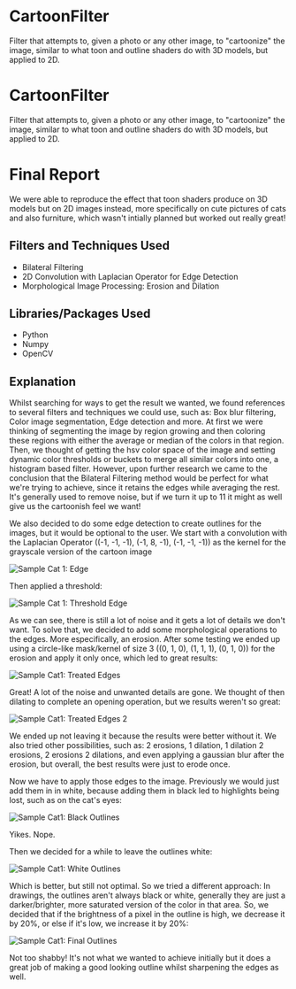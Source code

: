 # CartoonFilter
Filter that attempts to, given a photo or any other image, to "cartoonize" the image, similar to what toon and outline shaders do with 3D models, but applied to 2D.

# CartoonFilter
Filter that attempts to, given a photo or any other image, to "cartoonize" the image, similar to what toon and outline shaders do with 3D models, but applied to 2D.

# Final Report
We were able to reproduce the effect that toon shaders produce on 3D models but on 2D images instead, more specifically on cute pictures of cats and also furniture, which wasn't intially planned but worked out really great!

## Filters and Techniques Used
* Bilateral Filtering
* 2D Convolution with Laplacian Operator for Edge Detection
* Morphological Image Processing: Erosion and Dilation

## Libraries/Packages Used
* Python
* Numpy
* OpenCV

## Explanation
  Whilst searching for ways to get the result we wanted, we found references to several filters and techniques we could use, such as: Box blur filtering, Color image segmentation, Edge detection and more.
  At first we were thinking of segmenting the image by region growing and then coloring these regions with either the average or median of the colors in that region.
  Then, we thought of getting the hsv color space of the image and setting dynamic color thresholds or buckets to merge all similar colors into one, a histogram based filter.
  However, upon further research we came to the conclusion that the Bilateral Filtering method would be perfect for what we're trying to achieve, since it retains the edges while averaging the rest. It's generally used to remove noise, but if we turn it up to 11 it might as well give us the cartoonish feel we want!

<!-- Aqui colocam a explicacao do bilateral 
    Implementacao do nosso bilateral
    Comparar com o bilateral do opencv
    Aumento da saturacao
    Downsampling
    Mostra com mobília tambem
-->

We also decided to do some edge detection to create outlines for the images, but it would be optional to the user.
We start with a convolution with the Laplacian Operator ((-1, -1, -1), (-1, 8, -1), (-1, -1, -1)) as the kernel for the grayscale version of the cartoon image

![Sample Cat 1: Edge](Cats/Final/Edge.png)

Then applied a threshold:

![Sample Cat 1: Threshold Edge](Cats/Final/EdgeThreshold.png)

As we can see, there is still a lot of noise and it gets a lot of details we don't want.
To solve that, we decided to add some morphological operations to the edges. More especifically, an erosion.
After some testing we ended up using a circle-like mask/kernel of size 3 ((0, 1, 0), (1, 1, 1), (0, 1, 0)) for the erosion and apply it only once, which led to great results:

![Sample Cat1: Treated Edges](Cats/Final/Erosion.png)

Great! A lot of the noise and unwanted details are gone.
We thought of then dilating to complete an opening operation, but we results weren't so great:

![Sample Cat1: Treated Edges 2](Cats/Final/Dilation.png)

We ended up not leaving it because the results were better without it. We also tried other possibilities, such as: 2 erosions, 1 dilation, 1 dilation 2 erosions, 2 erosions 2 dilations, and even applying a gaussian blur after the erosion, but overall, the best results were just to erode once.

Now we have to apply those edges to the image. Previously we would just add them in in white, because adding them in black led to highlights being lost, such as on the cat's eyes:

![Sample Cat1: Black Outlines](Cats/Final/Demon.png)

Yikes. Nope.

Then we decided for a while to leave the outlines white:

![Sample Cat1: White Outlines](Cats/Final/WhiteOutline.png)

Which is better, but still not optimal.
So we tried a different approach: In drawings, the outlines aren't always black or white, generally they are just a darker/brighter, more saturated version of the color in that area. So, we decided that if the brightness of a pixel in the outline is high, we decrease it by 20%, or else if it's low, we increase it by 20%:

![Sample Cat1: Final Outlines](Cats/Final/FinalOutline.png)

Not too shabby! It's not what we wanted to achieve initially but it does a great job of making a good looking outline whilst sharpening the edges as well.
